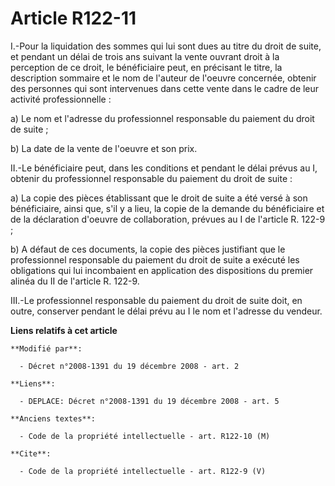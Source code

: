 # Article R122-11

I.-Pour la liquidation des sommes qui lui sont dues au titre du droit de suite, et pendant un délai de trois ans suivant la
vente ouvrant droit à la perception de ce droit, le bénéficiaire peut, en précisant le titre, la description sommaire et le
nom de l'auteur de l'oeuvre concernée, obtenir des personnes qui sont intervenues dans cette vente dans le cadre de leur
activité professionnelle : 

a) Le nom et l'adresse du professionnel responsable du paiement du droit de suite ; 

b) La date de la vente de l'oeuvre et son prix. 

II.-Le bénéficiaire peut, dans les conditions et pendant le délai prévus au I, obtenir du professionnel responsable du
paiement du droit de suite : 

a) La copie des pièces établissant que le droit de suite a été versé à son bénéficiaire, ainsi que, s'il y a lieu, la copie
de la demande du bénéficiaire et de la déclaration d'oeuvre de collaboration, prévues au I de l'article R. 122-9 ; 

b) A défaut de ces documents, la copie des pièces justifiant que le professionnel responsable du paiement du droit de suite a
exécuté les obligations qui lui incombaient en application des dispositions du premier alinéa du II de l'article R. 122-9. 

III.-Le professionnel responsable du paiement du droit de suite doit, en outre, conserver pendant le délai prévu au I le nom
et l'adresse du vendeur.

**Liens relatifs à cet article**

	**Modifié par**:

	  - Décret n°2008-1391 du 19 décembre 2008 - art. 2

	**Liens**:

	  - DEPLACE: Décret n°2008-1391 du 19 décembre 2008 - art. 5

	**Anciens textes**:

	  - Code de la propriété intellectuelle - art. R122-10 (M)

	**Cite**:

	  - Code de la propriété intellectuelle - art. R122-9 (V)
